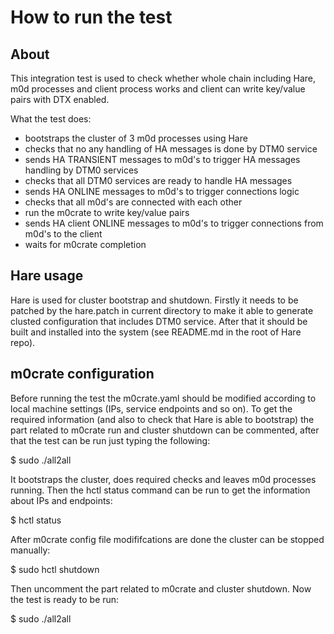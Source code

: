 # How to run the test

## About

This integration test is used to check whether whole
chain including Hare, m0d processes and client process
works and client can write key/value pairs with DTX
enabled.

What the test does:
 - bootstraps the cluster of 3 m0d processes using Hare
 - checks that no any handling of HA messages is done by
   DTM0 service
 - sends HA TRANSIENT messages to m0d's to trigger HA messages
   handling by DTM0 services
 - checks that all DTM0 services are ready to handle HA
   messages
 - sends HA ONLINE messages to m0d's to trigger connections
   logic
 - checks that all m0d's are connected with each other
 - run the m0crate to write key/value pairs
 - sends HA client ONLINE messages to m0d's to trigger
   connections from m0d's to the client
 - waits for m0crate completion

## Hare usage

Hare is used for cluster bootstrap and shutdown. Firstly
it needs to be patched by the hare.patch in current directory
to make it able to generate clusted configuration that includes
DTM0 service. After that it should be built and installed into
the system (see README.md in the root of Hare repo).

## m0crate configuration

Before running the test the m0crate.yaml should be modified
according to local machine settings (IPs, service endpoints
and so on). To get the required information (and also to check
that Hare is able to bootstrap) the part related to m0crate run
and cluster shutdown can be commented, after that the test can
be run just typing the following:

$ sudo ./all2all

It bootstraps the cluster, does required checks and leaves m0d
processes running. Then the hctl status command can be run to
get the information about IPs and endpoints:

$ hctl status

After m0crate config file modififcations are done the cluster
can be stopped manually:

$ sudo hctl shutdown

Then uncomment the part related to m0crate and cluster shutdown.
Now the test is ready to be run:

$ sudo ./all2all
